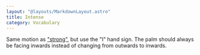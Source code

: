 ```yaml
---
layout: "@layouts/MarkdownLayout.astro"
title: Intense
category: Vocabulary
---
```


Same motion as ["strong"](../strong),
but use the "I" hand sign.
The palm should always be facing inwards instead of changing
from outwards to inwards.
